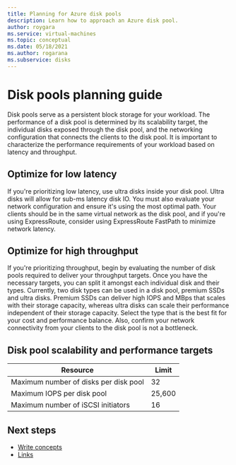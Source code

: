 ```yaml
---
title: Planning for Azure disk pools
description: Learn how to approach an Azure disk pool.
author: roygara
ms.service: virtual-machines
ms.topic: conceptual
ms.date: 05/18/2021
ms.author: rogarana
ms.subservice: disks
---
```


# Disk pools planning guide

Disk pools serve as a persistent block storage for your workload. The performance of a disk pool is determined by its scalability target, the individual disks exposed through the disk pool, and the networking configuration that connects the clients to the disk pool. It is important to characterize the performance requirements of your workload based on latency and throughput.

## Optimize for low latency

If you're prioritizing low latency, use ultra disks inside your disk pool. Ultra disks will allow for sub-ms latency disk IO. You must also evaluate your network configuration and ensure it's using the most optimal path. Your clients should be in the same virtual network as the disk pool, and if you're using ExpressRoute, consider using ExpressRoute FastPath to minimize network latency.

## Optimize for high throughput

If you're prioritizing throughput, begin by evaluating the number of disk pools required to deliver your throughput targets. Once you have the necessary targets, you can split it amongst each individual disk and their types. Currently, two disk types can be used in a disk pool, premium SSDs and ultra disks. Premium SSDs can deliver high IOPS and MBps that scales with their storage capacity, whereas ultra disks can scale their performance independent of their storage capacity. Select the type that is the best fit for your cost and performance balance. Also, confirm your network connectivity from your clients to the disk pool is not a bottleneck.


## Disk pool scalability and performance targets


|Resource  |Limit  |
|---------|---------|
|Maximum number of disks per disk pool|32|
|Maximum IOPS per disk pool|25,600|
|Maximum number of iSCSI initiators|16|

## Next steps

- [Write concepts](contribute-how-to-write-concept.md)
- [Links](links-how-to.md)